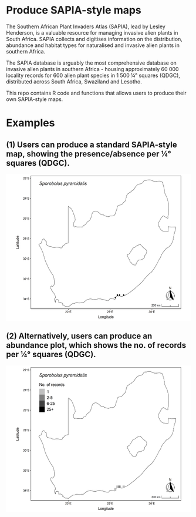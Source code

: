 # Produce SAPIA-style maps 

The Southern African Plant Invaders Atlas (SAPIA), lead by Lesley Henderson, is a valuable resource for managing invasive alien plants in South Africa. SAPIA collects and digitises information on the distribution, abundance and habitat types for naturalised and invasive alien plants in southern Africa. 

The SAPIA database is arguably the most comprehensive database on invasive alien plants in southern Africa - housing approximately 60 000 locality records for 600 alien plant species in 1 500 ¼° squares (QDGC), distributed across South Africa, Swaziland and Lesotho. 

This repo contains R code and functions that allows users to produce their own SAPIA-style maps. 

# Examples

## (1) Users can produce a standard SAPIA-style map, showing the presence/absence per ¼° squares (QDGC). 

<img src="https://github.com/guysutton/sapia_type_maps/blob/master/figures/spo_pyr_pres_map.png" align="center" width="600" height="400">

## (2) Alternatively, users can produce an abundance plot, which shows the no. of records per ¼° squares (QDGC).

<img src="https://github.com/guysutton/sapia_type_maps/blob/master/figures/spo_pyr_abun_map.png" align="center" width="600" height="400">
